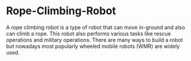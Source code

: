 # Rope-Climbing-Robot
 A rope climbing robot is a type of robot that can move in-ground and also can climb a rope. This robot also performs various tasks like rescue operations and military operations. There are many ways to build a robot but nowadays most popularly wheeled mobile robots (WMR) are widely used.
